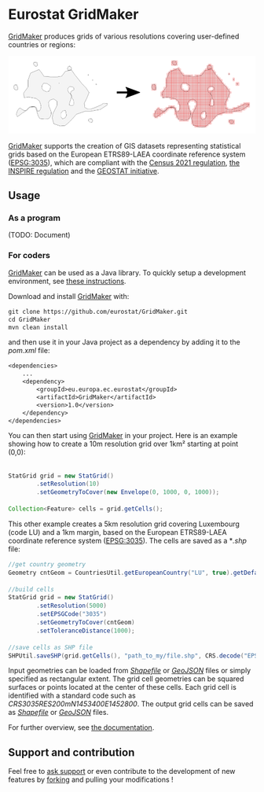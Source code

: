 # Eurostat GridMaker

[GridMaker](https://github.com/eurostat/GridMaker) produces grids of various resolutions covering user-defined countries or regions:

![Eurostat Grid Maker](docs/img/demo_ex/demo_ex.png)

[GridMaker](https://github.com/eurostat/GridMaker) supports the creation of GIS datasets representing statistical grids based on the European ETRS89-LAEA coordinate reference system ([EPSG:3035](https://spatialreference.org/ref/epsg/etrs89-etrs-laea/)), which are compliant with the [Census 2021 regulation](https://ec.europa.eu/eurostat/web/population-and-housing-census/background), [the INSPIRE regulation](https://inspire.ec.europa.eu/id/document/tg/su) and the [GEOSTAT initiative](https://www.efgs.info/geostat/).

## Usage

### As a program

(TODO: Document)

### For coders

[GridMaker](https://github.com/eurostat/GridMaker) can be used as a Java library. To quickly setup a development environment, see [these instructions](https://eurostat.github.io/README/howto/java_eclipse_maven_git_quick_guide).

Download and install [GridMaker](https://github.com/eurostat/GridMaker) with:

```
git clone https://github.com/eurostat/GridMaker.git
cd GridMaker
mvn clean install
```

and then use it in your Java project as a dependency by adding it to the *pom.xml* file:

```
<dependencies>
	...
	<dependency>
		<groupId>eu.europa.ec.eurostat</groupId>
		<artifactId>GridMaker</artifactId>
		<version>1.0</version>
	</dependency>
</dependencies>
```

You can then start using [GridMaker](https://github.com/eurostat/GridMaker) in your project. Here is an example showing how to create a 10m resolution grid over 1km² starting at point (0,0):

```java

StatGrid grid = new StatGrid()
		.setResolution(10)
		.setGeometryToCover(new Envelope(0, 1000, 0, 1000));

Collection<Feature> cells = grid.getCells();
```

This other example creates a 5km resolution grid covering Luxembourg (code LU) and a 1km margin, based on the European ETRS89-LAEA coordinate reference system ([EPSG:3035](https://spatialreference.org/ref/epsg/etrs89-etrs-laea/)). The cells are saved as a **.shp* file:

```java
//get country geometry
Geometry cntGeom = CountriesUtil.getEuropeanCountry("LU", true).getDefaultGeometry();

//build cells
StatGrid grid = new StatGrid()
		.setResolution(5000)
		.setEPSGCode("3035")
		.setGeometryToCover(cntGeom)
		.setToleranceDistance(1000);

//save cells as SHP file
SHPUtil.saveSHP(grid.getCells(), "path_to_my/file.shp", CRS.decode("EPSG:3035"));
```

Input geometries can be loaded from [*Shapefile*](https://en.wikipedia.org/wiki/Shapefile) or [*GeoJSON*](https://geojson.org/) files or simply specified as rectangular extent. The grid cell geometries can be squared surfaces or points located at the center of these cells. Each grid cell is identified with a standard code such as *CRS3035RES200mN1453400E1452800*. The output grid cells can be saved as [*Shapefile*](https://en.wikipedia.org/wiki/Shapefile) or [*GeoJSON*](https://geojson.org/) files.

For further overview, see [the documentation](https://eurostat.github.io/GridMaker/apidocs/).

## Support and contribution

Feel free to [ask support](https://github.com/eurostat/GridMaker/issues/new) or even contribute to the development of new features by [forking](https://help.github.com/en/articles/fork-a-repo) and pulling your modifications !

